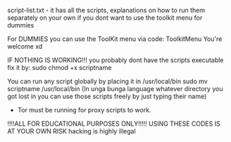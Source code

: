 script-list.txt - it has all the scripts, explanations on how to run them separately on your own if you dont want to use the toolkit menu for dummies

For DUMMIES you can use the ToolKit menu via code: ToolkitMenu
You're welcome xd

IF NOTHING IS WORKING!!!
you probably dont have the scripts executable
fix it by: sudo chmod +x scriptname

You can run any script globally by placing it in /usr/local/bin
sudo mv scriptname /usr/local/bin 
(In unga bunga language whatever directory you got lost in you can use those scripts freely by just typing their name)

- Tor must be running for proxy scripts to work.
  
!!!!ALL FOR EDUCATIONAL PURPOSES ONLY!!!!!
USING THESE CODES IS AT YOUR OWN RISK hacking is highly illegal
